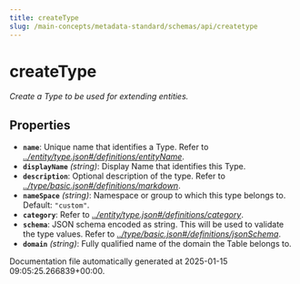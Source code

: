 ```yaml
---
title: createType
slug: /main-concepts/metadata-standard/schemas/api/createtype
---
```


# createType

*Create a Type to be used for extending entities.*

## Properties

- **`name`**: Unique name that identifies a Type. Refer to *[../entity/type.json#/definitions/entityName](#/entity/type.json#/definitions/entityName)*.
- **`displayName`** *(string)*: Display Name that identifies this Type.
- **`description`**: Optional description of the type. Refer to *[../type/basic.json#/definitions/markdown](#/type/basic.json#/definitions/markdown)*.
- **`nameSpace`** *(string)*: Namespace or group to which this type belongs to. Default: `"custom"`.
- **`category`**: Refer to *[../entity/type.json#/definitions/category](#/entity/type.json#/definitions/category)*.
- **`schema`**: JSON schema encoded as string. This will be used to validate the type values. Refer to *[../type/basic.json#/definitions/jsonSchema](#/type/basic.json#/definitions/jsonSchema)*.
- **`domain`** *(string)*: Fully qualified name of the domain the Table belongs to.


Documentation file automatically generated at 2025-01-15 09:05:25.266839+00:00.
